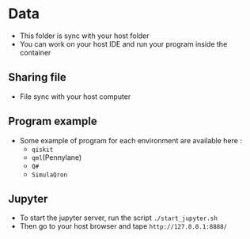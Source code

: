 # Data
- This folder is sync with your host folder
- You can work on your host IDE and run your program inside the container

## Sharing file
- File sync with your host computer

## Program example
- Some example of program for each environment are available here :
  - `qiskit`
  - `qml`(Pennylane)
  - `Q#`
  - `SimulaQron`

## Jupyter
- To start the jupyter server, run the script `./start_jupyter.sh`
- Then go to your host browser and tape `http://127.0.0.1:8888/`
